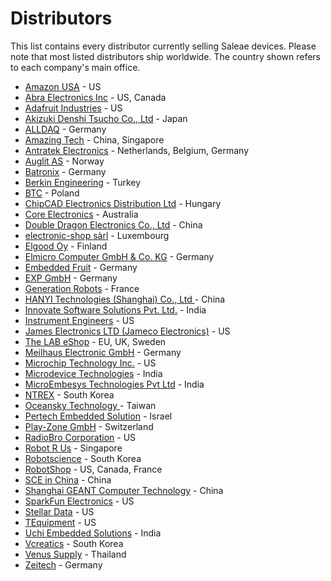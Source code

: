 # Distributors

This list contains every distributor currently selling Saleae devices. Please note that most listed distributors ship worldwide. The country shown refers to each company's main office.

* [Amazon USA](https://www.amazon.com/Logic-Black-Saleae-8-Channel-Analyzer/dp/B0749G85W2/ref=sr\_1\_1?s=hi\&ie=UTF8\&qid=1516658879\&sr=1-1\&keywords=saleae) - US
* [Abra Electronics Inc](https://abra-electronics.com/?subcats=Y\&pcode\_from\_q=Y\&pshort=Y\&pfull=Y\&pname=Y\&pkeywords=Y\&search\_performed=Y\&q=saleae\&dispatch=products.search) - US, Canada
* [Adafruit Industries](https://www.adafruit.com/?q=Saleae&) - US
* [Akizuki Denshi Tsucho Co., Ltd](http://akizukidenshi.com/catalog/goods/search.aspx?search=x\&keyword=saleae\&image=%8C%9F%8D%F5) - Japan
* [ALLDAQ](https://shop.alldaq.com/Messinstrumente-Netzgeraete/Logic-Analyzer-von-Saleae:::83\_3250.html) - Germany
* [Amazing Tech](http://amazingtech.com.cn/cn/index.php) - China, Singapore
* [Antratek Electronics](https://www.antratek.com/catalogsearch/result/?q=saleae) - Netherlands, Belgium, Germany
* [Auglit AS](https://www.adroit.no/logikk-analysatorer.html) - Norway
* [Batronix](http://www.batronix.com/shop/logic-analyzer/Saleae.html) - Germany
* [Berkin Engineering](https://berkinengineering.com/en/) - Turkey
* [BTC](https://kamami.pl/22\_saleae) - Poland
* [ChipCAD Electronics Distribution Ltd](https://www.chipcad.hu/saleae) - Hungary
* [Core Electronics](http://core-electronics.com.au/search/?q=saleae) - Australia
* [Double Dragon Electronics Co., Ltd](http://www.sl.com.cn/) - China
* [electronic-shop sàrl](https://www.electronic-shop.lu/EN/search?q=saleae) - Luxembourg
* [Elgood Oy](https://www.partco.fi/en/2487-logic-analyzers) - Finland
* [Elmicro Computer GmbH & Co. KG](http://elmicro.com/de/saleae-logic.html) - Germany
* [Embedded Fruit](http://www.embeddedfruit.de/SaleaeProdukte) - Germany
* [EXP GmbH](https://www.exp-tech.de/saleae/) - Germany
* [Generation Robots](https://www.generationrobots.com/en/83\_saleae) - France
* [HANYI Technologies (Shanghai) Co., Ltd ](http://www.han-yi-tech.com/product/129.html) - China
* [Innovate Software Solutions Pvt. Ltd.](http://innovatesolutions.net/shop/logic-4/) - India
* [Instrument Engineers](http://instrumentengineers.com/logicanalyzers.aspx) - US
* [James Electronics LTD (Jameco Electronics)](https://www.jameco.com/webapp/wcs/stores/servlet/StoreCatalogDrillDownView?langId=-1\&storeId=10001\&catalogId=10001\&freeText=saleae\&search\_type=jamecoall) - US
* [The LAB eShop](https://thelabeshop.com/collections/saleae/Product) - EU, UK, Sweden
* [Meilhaus Electronic GmbH](https://www.meilhaus.de/infos/saleae/) - Germany
* [Microchip Technology Inc.](http://www.microchipdirect.com/searchparts.aspx?q=saleae\&resperpage=10) - US
* [Microdevice Technologies](https://www.microdevice.in/) - India
* [MicroEmbesys Technologies Pvt Ltd](http://microembesys.com/logic-analyzer/) - India
* [NTREX](https://www.devicemart.co.kr/goods/view?no=14453007) - South Korea
* [Oceansky Technology ](http://oceansky-technology.com/commerce/product\_info.php?products\_id=14861\&sid=abf33532e1f39dee3759e0f997ad9779) - Taiwan
* [Pertech Embedded Solution](http://www.pertech.co.il/saleae/) - Israel
* [Play-Zone GmbH](http://www.play-zone.ch/en/catalogsearch/result/?q=saleae\&x=0\&y=0) - Switzerland
* [RadioBro Corporation](http://www.radiobro.com/development-tools/) - US
* [Robot R Us](https://www.robot-r-us.com/) - Singapore
* [Robotscience](http://www.robotscience.kr/goods/search?search\_text=saleae\&x=0\&y=0) - South Korea
* [RobotShop](http://www.robotshop.com/en/catalogsearch/result/index/?general\_brand=Saleae\&q=saleae) - US, Canada, France
* [SCE in China](http://www.scedg.com/) - China
* [Shanghai GEANT Computer Technology](http://www.geant.com.cn/brandshow?id=219) - China
* [SparkFun Electronics](https://www.sparkfun.com/search/results?term=saleae) - US
* [Stellar Data](http://stellardata.com/) - US
* [TEquipment](http://www.tequipment.net/search/?F\_Keyword=saleae) - US
* [Uchi Embedded Solutions](http://uchiembedded.co.in/index.html) - India
* [Vcreatics](http://www.vctec.co.kr/product/search.html?banner\_action=\&keyword=saleae) - South Korea
* [Venus Supply](http://www.thaieasyelec.com/products/tools-instruments.html) - Thailand
* [Zeitech](http://www.zeitech.de/navi.php?suchausdruck=saleae\&JTLSHOP=g8lkc975vlv09krapogli19am3) - Germany

